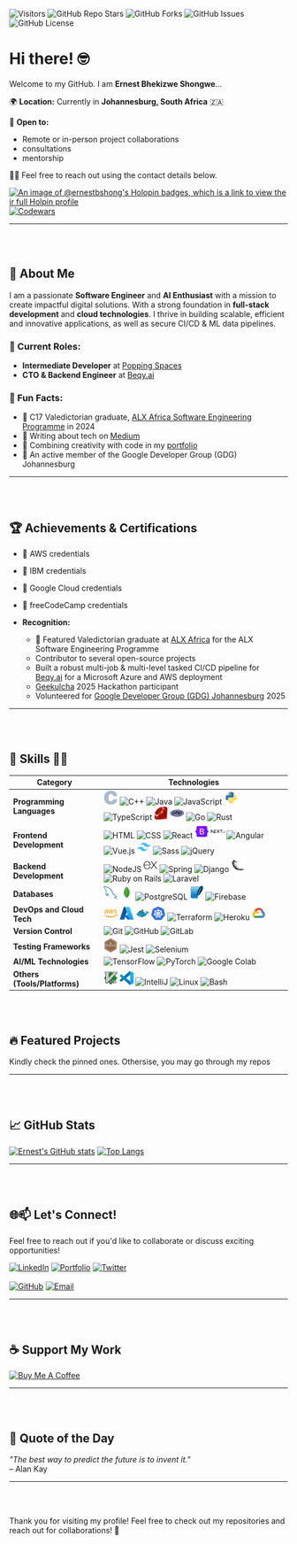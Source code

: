 ![Visitors](https://komarev.com/ghpvc/?username=bshongwe&label=Profile%20views&color=0e75b6&style=flat)
![GitHub Repo Stars](https://img.shields.io/github/stars/bshongwe/bshongwe)
![GitHub Forks](https://img.shields.io/github/forks/bshongwe/bshongwe)
![GitHub Issues](https://img.shields.io/github/issues/bshongwe/bshongwe)
![GitHub License](https://img.shields.io/github/license/bshongwe/bshongwe)

# Hi there! 🤓
Welcome to my GitHub. I am <strong>Ernest Bhekizwe Shongwe</strong>...

🌍 **Location:** Currently in **Johannesburg, South Africa** 🇿🇦 

💼 **Open to:**
- Remote or in-person project collaborations
- consultations
- mentorship

👨‍💻 Feel free to reach out using the contact details below.

[![An image of @ernestbshong's Holopin badges, which is a link to view the ir full Holpin profile](https://holopin.me/ernestbshong)](https://holopin.io/@ernestbshong)
[![Codewars](https://www.codewars.com/users/bshongwe/badges/large)](https://www.codewars.com/users/bshongwe/)

---

<br></br>

## 🚀 About Me
I am a passionate **Software Engineer** and **AI Enthusiast** with a mission to create impactful digital solutions. With a strong foundation in **full-stack development** and **cloud technologies**. I thrive in building scalable, efficient and innovative applications, as well as secure CI/CD & ML data pipelines.

### 🔭 Current Roles:
- **Intermediate Developer** at [Popping Spaces](https://www.popping.co.za)
- **CTO & Backend Engineer** at [Beqy.ai](https://beqy.ai)

### 🌟 Fun Facts:
- 🏅 C17 Valedictorian graduate, [ALX Africa Software Engineering Programme](https://www.alxafrica.com/programmes/) in 2024  
- 📝 Writing about tech on [Medium](https://medium.com/@shongwe.bhekizwe)  
- 🎨 Combining creativity with code in my [portfolio](http://ernestshong.me/)
- 🚀 An active member of the Google Developer Group (GDG) Johannesburg

---

<br></br>

## 🏆 Achievements & Certifications
- 📜 AWS credentials
- 📜 IBM credentials
- 📜 Google Cloud credentials
- 📜 freeCodeCamp credentials

- **Recognition:**  
  - 🏅 Featured Valedictorian graduate at [ALX Africa](https:www.alxafrica.com) for the ALX Software Engineering Programme
  - Contributor to several open-source projects
  - Built a robust multi-job & multi-level tasked CI/CD pipeline for [Beqy.ai](https://beqy.ai) for a Microsoft Azure and AWS deployment
  - [Geekulcha](https://www.geekulcha.dev/) 2025 Hackathon participant
  - Volunteered for [Google Developer Group (GDG) Johannesburg](https://gdg.community.dev/gdg-johannesburg/) 2025

---

<br></br>

## 🔩 Skills 👨‍🔧

| **Category**               | **Technologies**                                                                                                                                                                                                                             |
|----------------------------|----------------------------------------------------------------------------------------------------------------------------------------------------------------------------------------------------------------------------------------------|
| **Programming Languages**   | <img alt="C" width="25px" src="https://github.com/devicons/devicon/blob/v2.15.1/icons/c/c-original.svg"/> <img alt="C++" width="25px" src="https://cdn.jsdelivr.net/gh/devicons/devicon/icons/cplusplus/cplusplus-line.svg"/> <img alt="Java" width="25px" src="https://cdn.jsdelivr.net/gh/devicons/devicon/icons/java/java-original.svg"/> <img alt="JavaScript" width="25px" src="https://cdn.jsdelivr.net/gh/devicons/devicon/icons/javascript/javascript-plain.svg"/> <img alt="Python" width="25px" src="https://github.com/devicons/devicon/blob/v2.15.1/icons/python/python-original.svg"/> <img alt="TypeScript" width="25px" src="https://cdn.jsdelivr.net/gh/devicons/devicon/icons/typescript/typescript-plain.svg"/> <img alt="Ruby" width="25px" src="https://github.com/devicons/devicon/blob/master/icons/ruby/ruby-original.svg"/> <img alt="PHP" width="25px" src="https://github.com/devicons/devicon/blob/v2.15.1/icons/php/php-original.svg"/> <img alt="Go" width="25px" src="https://cdn.jsdelivr.net/gh/devicons/devicon/icons/go/go-original.svg"/> <img alt="Rust" width="25px" src="https://img.icons8.com/external-tal-revivo-filled-tal-revivo/512/external-rust-is-a-multi-paradigm-system-programming-language-logo-filled-tal-revivo.png"/> |
| **Frontend Development**    | <img alt="HTML" width="25px" src="https://cdn.jsdelivr.net/gh/devicons/devicon/icons/html5/html5-plain.svg"/> <img alt="CSS" width="25px" src="https://cdn.jsdelivr.net/gh/devicons/devicon/icons/css3/css3-plain.svg"/> <img alt="React" width="25px" src="https://cdn.jsdelivr.net/gh/devicons/devicon/icons/react/react-original.svg"/> <img alt="Bootstrap" width="25px" src="https://github.com/devicons/devicon/blob/v2.15.1/icons/bootstrap/bootstrap-original.svg"/> <img alt="Next.js" width="25px" src="https://github.com/devicons/devicon/blob/v2.15.1/icons/nextjs/nextjs-original-wordmark.svg"/> <img alt="Angular" width="25px" src="https://cdn.jsdelivr.net/gh/devicons/devicon/icons/angularjs/angularjs-plain.svg"/> <img alt="Vue.js" width="25px" src="https://cdn.jsdelivr.net/gh/devicons/devicon/icons/vuejs/vuejs-original.svg"/> <img alt="Tailwind CSS" width="25px" src="https://github.com/devicons/devicon/blob/v2.15.1/icons/tailwindcss/tailwindcss-plain.svg"/> <img alt="Sass" width="25px" src="https://cdn.jsdelivr.net/gh/devicons/devicon/icons/sass/sass-original.svg"/> <img alt="jQuery" width="25px" src="https://cdn.jsdelivr.net/gh/devicons/devicon/icons/jquery/jquery-original.svg"/> |
| **Backend Development**     | <img alt="NodeJS" width="25px" src="https://cdn.jsdelivr.net/gh/devicons/devicon/icons/nodejs/nodejs-original.svg"/> <img alt="Express" width="25px" src="https://github.com/devicons/devicon/blob/v2.15.1/icons/express/express-original.svg"/> <img alt="Spring" width="25px" src="https://cdn.jsdelivr.net/gh/devicons/devicon/icons/spring/spring-original.svg"/> <img alt="Django" width="25px" src="https://cdn.jsdelivr.net/gh/devicons/devicon/icons/django/django-plain.svg"/> <img alt="Flask" width="25px" src="https://github.com/devicons/devicon/blob/v2.15.1/icons/flask/flask-original.svg"/> <img alt="Ruby on Rails" width="25px" src="https://cdn.jsdelivr.net/gh/devicons/devicon/icons/rails/rails-original-wordmark.svg"/> <img alt="Laravel" width="25px" src="https://img.icons8.com/external-tal-revivo-shadow-tal-revivo/512/external-laravel-is-a-free-open-source-php-web-framework-logo-shadow-tal-revivo.png"/> |
| **Databases**               | <img alt="MySQL" width="25px" src="https://github.com/devicons/devicon/blob/v2.15.1/icons/mysql/mysql-original.svg"/> <img alt="MongoDB" width="25px" src="https://github.com/devicons/devicon/blob/v2.15.1/icons/mongodb/mongodb-original.svg"/> <img alt="PostgreSQL" width="25px" src="https://cdn.jsdelivr.net/gh/devicons/devicon/icons/postgresql/postgresql-original.svg"/> <img alt="SQLite" width="25px" src="https://github.com/devicons/devicon/blob/v2.15.1/icons/sqlite/sqlite-original.svg"/> <img alt="Firebase" width="25px" src="https://cdn.jsdelivr.net/gh/devicons/devicon/icons/firebase/firebase-plain.svg"/> |
| **DevOps and Cloud Tech**   | <img alt="AWS" width="25px" src="https://github.com/devicons/devicon/blob/master/icons/amazonwebservices/amazonwebservices-plain-wordmark.svg"/> <img alt="Azure" width="25px" src="https://github.com/devicons/devicon/blob/v2.15.1/icons/azure/azure-original.svg"/> <img alt="Docker" width="25px" src="https://github.com/devicons/devicon/blob/v2.15.1/icons/docker/docker-original.svg"/> <img alt="Kubernetes" width="25px" src="https://github.com/devicons/devicon/blob/v2.15.1/icons/kubernetes/kubernetes-plain.svg"/> <img alt="Terraform" width="25px" src="https://cdn.jsdelivr.net/gh/devicons/devicon/icons/terraform/terraform-original.svg"/> <img alt="Heroku" width="25px" src="https://cdn.jsdelivr.net/gh/devicons/devicon/icons/heroku/heroku-original.svg"/> <img alt="GCP" width="25px" src="https://github.com/devicons/devicon/blob/v2.15.1/icons/googlecloud/googlecloud-original.svg"/> |
| **Version Control**         | <img alt="Git" width="25px" src="https://cdn.jsdelivr.net/gh/devicons/devicon/icons/git/git-original.svg"/> <img alt="GitHub" width="25px" src="https://cdn.jsdelivr.net/gh/devicons/devicon/icons/github/github-original.svg"/> <img alt="GitLab" width="25px" src="https://cdn.jsdelivr.net/gh/devicons/devicon/icons/gitlab/gitlab-original.svg"/> |
| **Testing Frameworks**      | <img alt="Mocha" width="25px" src="https://github.com/devicons/devicon/blob/v2.15.1/icons/mocha/mocha-plain.svg"/> <img alt="Jest" width="25px" src="https://cdn.jsdelivr.net/gh/devicons/devicon/icons/jest/jest-plain.svg"/> <img alt="Selenium" width="25px" src="https://cdn.jsdelivr.net/gh/devicons/devicon/icons/selenium/selenium-original.svg"/> |
| **AI/ML Technologies**      | <img alt="TensorFlow" width="25px" src="https://cdn.jsdelivr.net/gh/devicons/devicon/icons/tensorflow/tensorflow-original.svg"/> <img alt="PyTorch" width="25px" src="https://cdn.jsdelivr.net/gh/devicons/devicon/icons/pytorch/pytorch-original.svg"/> <img alt="Google Colab" width="25px" src="https://upload.wikimedia.org/wikipedia/commons/d/d0/Google_Colaboratory_SVG_Logo.svg"/> |
| **Others (Tools/Platforms)**| <img alt="Vim" width="25px" src="https://github.com/devicons/devicon/blob/v2.15.1/icons/vim/vim-original.svg"/> <img alt="VS Code" width="25px" src="https://github.com/devicons/devicon/blob/v2.15.1/icons/vscode/vscode-original.svg"/> <img alt="IntelliJ" width="25px" src="https://cdn.jsdelivr.net/gh/devicons/devicon/icons/intellij/intellij-original.svg"/> <img alt="Linux" width="25px" src="https://cdn.jsdelivr.net/gh/devicons/devicon/icons/linux/linux-original.svg"/> <img alt="Bash" width="25px" src="https://cdn.jsdelivr.net/gh/devicons/devicon/icons/bash/bash-original.svg"/> |

<br></br>

## 🔥 Featured Projects
Kindly check the pinned ones. Othersise, you may go through my repos

---

<br></br>

## 📈 GitHub Stats

[![Ernest's GitHub stats](https://github-readme-stats.vercel.app/api?username=bshongwe&show_icons=true&theme=radical)](https://github.com/bshongwe)
[![Top Langs](https://github-readme-stats.vercel.app/api/top-langs/?username=bshongwe&layout=compact&theme=radical)](https://github.com/bshongwe)

---

<br></br>

## 🌐📫 Let's Connect!  
Feel free to reach out if you'd like to collaborate or discuss exciting opportunities!  

[![LinkedIn](https://img.shields.io/badge/LinkedIn-Ernest%20Shongwe-blue?style=flat&logo=linkedin)](https://linkedin.com/in/ernest-shongwe)
[![Portfolio](https://img.shields.io/badge/Portfolio-ernestshong.me-green?style=flat&logo=google-chrome)](http://ernestshong.me/)
[![Twitter](https://img.shields.io/badge/Twitter-1DA1F2?style=flat-square&logo=twitter&logoColor=white)](https://twitter.com/ernest_b_shong) <br></br>
[![GitHub](https://img.shields.io/badge/GitHub-100000?style=flat-square&logo=github&logoColor=white)](https://github.com/bshongwe) [![Email](https://img.shields.io/badge/Email-FF0000?style=flat-square&logo=gmail&logoColor=white)](mailto:shongwe.bhekizwe@gmail.com)

---

<br></br>

## ☕ Support My Work

<a href="https://www.buymeacoffee.com/ebshongwe">
  <img src="https://cdn.buymeacoffee.com/buttons/v2/default-yellow.png" height="45" width="170" alt="Buy Me A Coffee">
</a>

---

<br></br>

## 🌟 Quote of the Day  
*"The best way to predict the future is to invent it."*  
– Alan Kay

---

<br></br>

Thank you for visiting my profile! Feel free to check out my repositories and reach out for collaborations! 🚀

<!---
bshongwe/bshongwe is a ✨ special ✨ repository because its `README.md` (this file) appears on your GitHub profile.
You can click the Preview link to take a look at your changes.
--->
